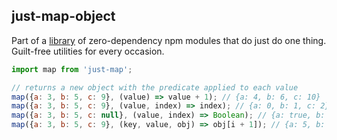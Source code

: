 ## just-map-object

Part of a [library](../../../../) of zero-dependency npm modules that do just do one thing.  
Guilt-free utilities for every occasion.

```js
import map from 'just-map';

// returns a new object with the predicate applied to each value
map({a: 3, b: 5, c: 9}, (value) => value + 1); // {a: 4, b: 6, c: 10}
map({a: 3, b: 5, c: 9}, (value, index) => index); // {a: 0, b: 1, c: 2}
map({a: 3, b: 5, c: null}, (value, index) => Boolean); // {a: true, b: true, c: false}
map({a: 3, b: 5, c: 9}, (key, value, obj) => obj[i + 1]); // {a: 5, b: 9, c: undefined}
```
